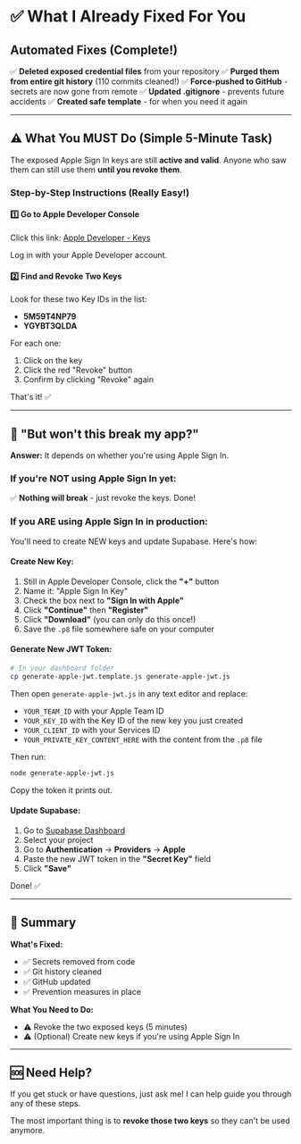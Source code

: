 # ✅ What I Already Fixed For You

## Automated Fixes (Complete!)

✅ **Deleted exposed credential files** from your repository
✅ **Purged them from entire git history** (110 commits cleaned!)
✅ **Force-pushed to GitHub** - secrets are now gone from remote
✅ **Updated .gitignore** - prevents future accidents
✅ **Created safe template** - for when you need it again

---

## ⚠️ What You MUST Do (Simple 5-Minute Task)

The exposed Apple Sign In keys are still **active and valid**. Anyone who saw them can still use them **until you revoke them**.

### Step-by-Step Instructions (Really Easy!)

#### 1️⃣ Go to Apple Developer Console

Click this link: [Apple Developer - Keys](https://developer.apple.com/account/resources/authkeys/list)

Log in with your Apple Developer account.

#### 2️⃣ Find and Revoke Two Keys

Look for these two Key IDs in the list:
- **5M59T4NP79**
- **YGYBT3QLDA**

For each one:
1. Click on the key
2. Click the red "Revoke" button
3. Confirm by clicking "Revoke" again

That's it! ✅

---

## 🤔 "But won't this break my app?"

**Answer:** It depends on whether you're using Apple Sign In.

### If you're NOT using Apple Sign In yet:
✅ **Nothing will break** - just revoke the keys. Done!

### If you ARE using Apple Sign In in production:
You'll need to create NEW keys and update Supabase. Here's how:

#### Create New Key:
1. Still in Apple Developer Console, click the **"+"** button
2. Name it: "Apple Sign In Key"
3. Check the box next to **"Sign In with Apple"**
4. Click **"Continue"** then **"Register"**
5. Click **"Download"** (you can only do this once!)
6. Save the `.p8` file somewhere safe on your computer

#### Generate New JWT Token:
```bash
# In your dashboard folder
cp generate-apple-jwt.template.js generate-apple-jwt.js
```

Then open `generate-apple-jwt.js` in any text editor and replace:
- `YOUR_TEAM_ID` with your Apple Team ID
- `YOUR_KEY_ID` with the Key ID of the new key you just created
- `YOUR_CLIENT_ID` with your Services ID
- `YOUR_PRIVATE_KEY_CONTENT_HERE` with the content from the `.p8` file

Then run:
```bash
node generate-apple-jwt.js
```

Copy the token it prints out.

#### Update Supabase:
1. Go to [Supabase Dashboard](https://supabase.com/dashboard)
2. Select your project
3. Go to **Authentication** → **Providers** → **Apple**
4. Paste the new JWT token in the **"Secret Key"** field
5. Click **"Save"**

Done! ✅

---

## 🎉 Summary

**What's Fixed:**
- ✅ Secrets removed from code
- ✅ Git history cleaned
- ✅ GitHub updated
- ✅ Prevention measures in place

**What You Need to Do:**
- ⚠️ Revoke the two exposed keys (5 minutes)
- ⚠️ (Optional) Create new keys if you're using Apple Sign In

---

## 🆘 Need Help?

If you get stuck or have questions, just ask me! I can help guide you through any of these steps.

The most important thing is to **revoke those two keys** so they can't be used anymore.

